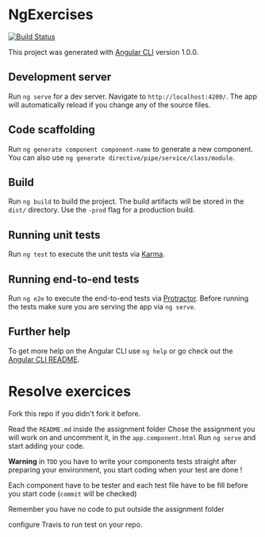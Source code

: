 # NgExercises
[![Build Status](https://travis-ci.org/riderx/ng-exercises.svg?branch=master)](https://travis-ci.org/riderx/ng-exercises)

This project was generated with [Angular CLI](https://github.com/angular/angular-cli) version 1.0.0.

## Development server

Run `ng serve` for a dev server. Navigate to `http://localhost:4200/`. The app will automatically reload if you change any of the source files.

## Code scaffolding

Run `ng generate component component-name` to generate a new component. You can also use `ng generate directive/pipe/service/class/module`.

## Build

Run `ng build` to build the project. The build artifacts will be stored in the `dist/` directory. Use the `-prod` flag for a production build.

## Running unit tests

Run `ng test` to execute the unit tests via [Karma](https://karma-runner.github.io).

## Running end-to-end tests

Run `ng e2e` to execute the end-to-end tests via [Protractor](http://www.protractortest.org/).
Before running the tests make sure you are serving the app via `ng serve`.

## Further help

To get more help on the Angular CLI use `ng help` or go check out the [Angular CLI README](https://github.com/angular/angular-cli/blob/master/README.md).


# Resolve exercices 

Fork this repo if you didn't fork it before.

Read the `README.md` inside the assignment folder
Chose the assignment you will work on and uncomment it, in the `app.component.html`
Run `ng serve` and start adding your code.

**Warning** in `TDD` you have to write your components tests straight after preparing your environment, you start coding when your test are done ! 

Each component have to be tester and each test file have to be fill before you start code (`commit` will be checked)

Remember you have no code to put outside the assignment folder

configure Travis to run test on your repo.
